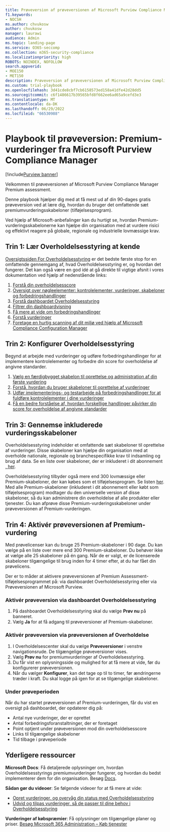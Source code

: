 ```yaml
---
title: Prøveversion af prøveversionen af Microsoft Purview Compliance Manager Premium Assessments
f1.keywords:
- NOCSH
ms.author: chvukosw
author: chvukosw
manager: laurawi
audience: Admin
ms.topic: landing-page
ms.service: O365-seccomp
ms.collection: m365-security-compliance
ms.localizationpriority: high
ROBOTS: NOINDEX, NOFOLLOW
search.appverid:
- MOE150
- MET150
description: Prøveversion af prøveversionen af Microsoft Purview Compliance Manager Premium Assessments.
ms.custom: trial-playbook
ms.openlocfilehash: 3d41cde8cbf7cb6158573ed158a41dfe42d28dd5
ms.sourcegitcommit: c6f1486617b39565bfd8f662ee6ad65a9cefd3e3
ms.translationtype: MT
ms.contentlocale: da-DK
ms.lasthandoff: 06/29/2022
ms.locfileid: "66530988"
---
```

# <a name="trial-playbook-microsoft-purview-compliance-manager-premium-assessments"></a>Playbook til prøveversion: Premium-vurderinger fra Microsoft Purview Compliance Manager

[!include[Purview banner](../includes/purview-rebrand-banner.md)]

Velkommen til prøveversionen af Microsoft Purview Compliance Manager Premium assessment.

Denne playbook hjælper dig med at få mest ud af din 90-dages gratis prøveversion ved at lære dig, hvordan du bruger det omfattende sæt premiumvurderingsskabeloner (tilføjelsesprogram).

Ved hjælp af Microsoft-anbefalinger kan du hurtigt se, hvordan Premium-vurderingsskabelonerne kan hjælpe din organisation med at vurdere risici og effektivt reagere på globale, regionale og industrielle lovmæssige krav.

## <a name="step-1-get-to-know-compliance-manager"></a>Trin 1: Lær Overholdelsesstyring at kende

[Oversigtssiden For Overholdelsesstyring](compliance-manager.md) er det bedste første stop for en omfattende gennemgang af, hvad Overholdelsesstyring er, og hvordan det fungerer. Det kan også være en god idé at gå direkte til vigtige afsnit i vores dokumentation ved hjælp af nedenstående links:

1. [Forstå din overholdelsesscore](compliance-manager.md#understanding-your-compliance-score)
1. [Oversigt over nøgleelementer: kontrolelementer, vurderinger, skabeloner og forbedringshandlinger](compliance-manager.md#key-elements-controls-assessments-templates-improvement-actions)
1. [Forstå dashboardet Overholdelsesstyring](compliance-manager-setup.md#understand-the-compliance-manager-dashboard)
1. [Filtrer din dashboardvisning](compliance-manager-setup.md#filtering-your-dashboard-view)
1. [Få mere at vide om forbedringshandlinger](compliance-manager-setup.md#improvement-actions-page)
1. [Forstå vurderinger](compliance-manager.md#assessments)
1. [Foretage en hurtig scanning af dit miljø ved hjælp af Microsoft Compliance Configuration Manager](compliance-manager-mcca.md)

## <a name="step-2-configure-compliance-manager"></a>Trin 2: Konfigurer Overholdelsesstyring

Begynd at arbejde med vurderinger og udføre forbedringshandlinger for at implementere kontrolelementer og forbedre din score for overholdelse af angivne standarder.

1. [Vælg en færdigbygget skabelon til oprettelse og administration af din første vurdering](compliance-manager-assessments.md)
1. [Forstå, hvordan du bruger skabeloner til oprettelse af vurderinger](compliance-manager-templates.md)
1. [Udfør implementerings- og testarbejde på forbedringshandlinger for at fuldføre kontrolelementer i dine vurderinger](compliance-manager-improvement-actions.md)
1. [Få en bedre forståelse af, hvordan forskellige handlinger påvirker din score for overholdelse af angivne standarder](compliance-score-calculation.md)

## <a name="step-3-review-included-assessment-templates"></a>Trin 3: Gennemse inkluderede vurderingsskabeloner

Overholdelsesstyring indeholder et omfattende sæt skabeloner til oprettelse af vurderinger. Disse skabeloner kan hjælpe din organisation med at overholde nationale, regionale og branchespecifikke krav til indsamling og brug af data. Se en liste over skabeloner, der er inkluderet i dit abonnement [, her](/office365/servicedescriptions/microsoft-365-service-descriptions/microsoft-365-tenantlevel-services-licensing-guidance/microsoft-365-security-compliance-licensing-guidance#which-assessments-are-included-by-default-free-of-cost).

Overholdelsesstyring tilbyder også mere end 300 lovmæssige eller Premium-skabeloner, der kan købes som et tilføjelsesprogram. Se listen [her](compliance-manager-templates-list.md#premium-templates). Med alle Premium-skabeloner (inkluderet i dit abonnement eller købt som tilføjelsesprogram) modtager du den universelle version af disse skabeloner, så du kan administrere din overholdelse af alle produkter eller tjenester. Du kan afprøve disse Premium-vurderingsskabeloner under prøveversionen af Premium-vurderingen.

## <a name="step-4-enable-the-premium-assessment-trial"></a>Trin 4: Aktivér prøveversionen af Premium-vurdering

Med prøvelicenser kan du bruge 25 Premium-skabeloner i 90 dage. Du kan vælge på en liste over mere end 300 Premium-skabeloner. Du behøver ikke at vælge alle 25 skabeloner på én gang. Når de er valgt, er de licenserede skabeloner tilgængelige til brug inden for 4 timer efter, at du har fået din prøvelicens.

Der er to måder at aktivere prøveversionen af Premium Assessment-tilføjelsesprogrammet på: via dashboardet Overholdelsesstyring eller via Prøveversionen af Microsoft Purview.

### <a name="enable-trial-via-the-compliance-manager-dashboard"></a>Aktivér prøveversion via dashboardet Overholdelsesstyring

1. På dashboardet Overholdelsesstyring skal du vælge **Prøv nu** på banneret.
1. Vælg **Ja** for at få adgang til prøveversioner af Premium-skabeloner.

### <a name="enable-trial-via-the-compliance-trial"></a>Aktivér prøveversion via prøveversionen af Overholdelse

1. I Overholdelsescenter skal du vælge **Prøveversioner** i venstre navigationsrude. De tilgængelige prøveversioner vises.
1. Vælg **Prøv nu** for premiumvurderinger af Overholdelsesstyring.
1. Du får vist en oplysningsside og mulighed for at få mere at vide, før du konfigurerer prøveversionen.
1. Når du vælger **Konfigurer**, kan det tage op til to timer, før ændringerne træder i kraft. Du skal logge på igen for at se tilgængelige skabeloner.

### <a name="during-the-trial"></a>Under prøveperioden

Når du har startet prøveversionen af Premium-vurderingen, får du vist en oversigt på dashboardet, der opdaterer dig på:

- Antal nye vurderinger, der er oprettet
- Antal forbedringsforanstaltninger, der er foretaget
- Point optjent under prøveversionen mod din overholdelsesscore
- Links til tilgængelige skabeloner
- Tid tilbage i prøveperiode

## <a name="additional-resources"></a>Yderligere ressourcer

**Microsoft Docs**: Få detaljerede oplysninger om, hvordan Overholdelsesstyrings premiumvurderinger fungerer, og hvordan du bedst implementerer dem for din organisation. Besøg [Docs](compliance-manager-templates.md).

**Sådan gør du videoer**: Se følgende videoer for at få mere at vide:

- [Opret vurderinger, og overvåg din status med Overholdelsesstyring](https://techcommunity.microsoft.com/t5/video-hub/create-assessments-and-monitor-your-progress-with-compliance/ba-p/1687992?search-action-id=375363186777&search-result-uid=1687992)
- [Udvid og tilpas vurderinger, så de passer til dine behov i Overholdelsesstyring](https://techcommunity.microsoft.com/t5/video-hub/extend-and-customize-assessments-to-suit-your-needs-in/ba-p/1687991?search-action-id=375363186777&search-result-uid=1687991)

**Vurderinger af købspræmier**: Få oplysninger om tilgængelige planer og priser. [Besøg Microsoft 365 Administration – Køb tjenester](https://admin.microsoft.com/#/catalog/offer-details/compliance-manager-premium-assessment-add-on/46E9BF2A-3C8D-4A69-A7E7-3DA04687636D)
